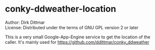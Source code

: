 conky-ddweather-location
========================

Author: Dirk Dittmar  
License: Distributed under the terms of GNU GPL version 2 or later 

This is a very small Google-App-Engine service to get the location of the caller.
It's mainly used for https://github.com/ddittmar/conky_ddweather
